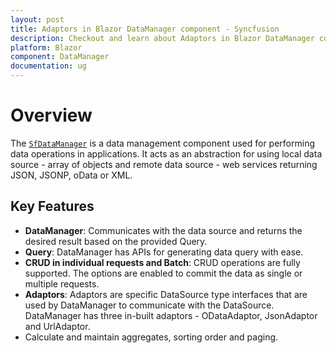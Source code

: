 ```yaml
---
layout: post
title: Adaptors in Blazor DataManager component - Syncfusion
description: Checkout and learn about Adaptors in Blazor DataManager component of Syncfusion, and more details
platform: Blazor
component: DataManager
documentation: ug
---
```


# Overview

The [`SfDataManager`](https://help.syncfusion.com/cr/aspnetcore-blazor/Syncfusion.Blazor.Data.SfDataManager.html) is a data management component used for performing data operations in applications. It acts as an abstraction for using local data source - array of objects and remote data source - web services returning JSON, JSONP, oData or XML.

## Key Features

* **DataManager**: Communicates with the data source and returns the desired result based on the provided Query.
* **Query**: DataManager has APIs for generating data query with ease.
* **CRUD in individual requests and Batch**: CRUD operations are fully supported. The options are enabled to commit the data as single or multiple requests.
* **Adaptors**: Adaptors are specific DataSource type interfaces that are used by DataManager to communicate with the DataSource. DataManager has three in-built adaptors - ODataAdaptor, JsonAdaptor and UrlAdaptor.
* Calculate and maintain aggregates, sorting order and paging.
